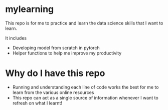 # mylearning
This repo is for me to practice and learn the data science skills that I want to learn.

It includes
- Developing model from scratch in pytorch
- Helper functions to help me improve my productivity

# Why do I have this repo
- Running and understanding each line of code works the best for me to learn from the various online resources
- This repo can act as a single source of information whenever I want to refresh on what I learnt!